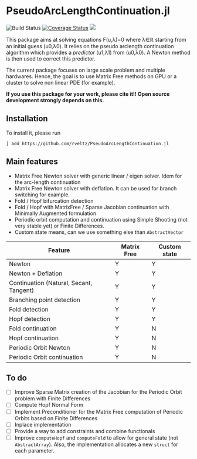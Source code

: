 # PseudoArcLengthContinuation.jl

![Build Status](https://travis-ci.com/rveltz/PseudoArcLengthContinuation.svg?token=JVdfPsGga24TLMZxCLqE&branch=master)
[![Coverage Status](https://coveralls.io/repos/github/rveltz/PseudoArcLengthContinuation.jl/badge.svg?branch=master)](https://coveralls.io/github/rveltz/PseudoArcLengthContinuation.jl?branch=master)
[![](https://img.shields.io/badge/docs-dev-blue.svg)](https://rveltz.github.io/PseudoArcLengthContinuation.jl/dev)

This package aims at solving equations F(u,λ)=0 where λ∈ℝ starting from an initial guess (u0,λ0). It relies on the pseudo arclength continuation algorithm which provides a *predictor* (u1,λ1) from (u0,λ0). A Newton method is then used to correct this predictor.

The current package focuses on large scale problem and multiple hardwares. Hence, the goal is to use Matrix Free methods on GPU or a cluster to solve non linear PDE (for example).

**If you use this package for your work, please cite it!! Open source development strongly depends on this.**

## Installation 

To install it, please run

`] add https://github.com/rveltz/PseudoArcLengthContinuation.jl`

## Main features

- Matrix Free Newton solver with generic linear / eigen solver. Idem for the arc-length continuation
- Matrix Free Newton solver with deflation. It can be used for branch switching for example.
- Fold / Hopf bifurcation detection
- Fold / Hopf with MatrixFree / Sparse Jacobian continuation with Minimally Augmented formulation
- Periodic orbit computation and continuation using Simple Shooting (not very stable yet) or Finite Differences.
- Custom state means, can we use something else than `AbstractVector`


|Feature|Matrix Free|Custom state|
|---|---|---|
| Newton | Y | Y |
| Newton + Deflation| Y | Y |
| Continuation (Natural, Secant, Tangent) | Y | Y |
| Branching point detection | Y | Y |
| Fold detection | Y | Y |
| Hopf detection | Y | Y |
| Fold continuation | Y | N |
| Hopf continuation | Y | N |
| Periodic Orbit Newton | Y | N |
| Periodic Orbit continuation | Y | N |

## To do
- [ ] Improve Sparse Matrix creation of the Jacobian for the Periodic Orbit problem with Finite Differences
- [ ] Compute Hopf Normal Form
- [ ] Implement Preconditioner for the Matrix Free computation of Periodic Orbits based on Finite Differences
- [ ] Inplace implementation
- [ ] Provide a way to add constraints and combine functionals
- [ ] Improve `computeHopf` and `computeFold` to allow for general state (not `AbstractArray`). Also, the implementation allocates a new `struct` for each parameter.
